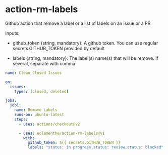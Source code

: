 # action-rm-labels

Github action that remove a label or a list of labels on an issue or a PR

Inputs:

- github_token {string, mandatory}: A github token. You can use regular secrets.GITHUB_TOKEN provided by default

- labels {string, mandatory}: The label(s) name(s) that will be remove. If several, separate with comma

```yaml
name: Clean Closed Issues

on:
  issues:
    types: [closed, deleted]

jobs:
  job1:
    name: Remove Labels
    runs-on: ubuntu-latest
    steps:
      - uses: actions/checkout@v2

      - uses: eolementhe/action-rm-labels@v1
        with:
          github_token: ${{ secrets.GITHUB_TOKEN }}
          labels: "status: in progress,status: review,status: blocked"
```

